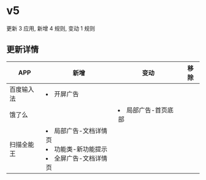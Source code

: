 # v5

更新 3 应用, 新增 4 规则, 变动 1 规则

## 更新详情

|APP|新增|变动|移除|
|-|-|-|-|
|百度输入法|<li>开屏广告|||
|饿了么||<li>局部广告-首页底部||
|扫描全能王|<li>局部广告-文档详情页<li>功能类-新功能提示<li>全屏广告-文档详情页|||
